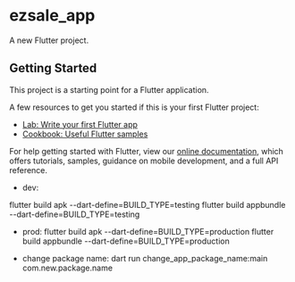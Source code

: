 # ezsale_app

A new Flutter project.

## Getting Started

This project is a starting point for a Flutter application.

A few resources to get you started if this is your first Flutter project:

- [Lab: Write your first Flutter app](https://flutter.dev/docs/get-started/codelab)
- [Cookbook: Useful Flutter samples](https://flutter.dev/docs/cookbook)

For help getting started with Flutter, view our
[online documentation](https://flutter.dev/docs), which offers tutorials,
samples, guidance on mobile development, and a full API reference.

- dev:

flutter build apk --dart-define=BUILD_TYPE=testing
flutter build appbundle --dart-define=BUILD_TYPE=testing

- prod:
  flutter build apk --dart-define=BUILD_TYPE=production
  flutter build appbundle --dart-define=BUILD_TYPE=production

- change package name:
  dart run change_app_package_name:main com.new.package.name
